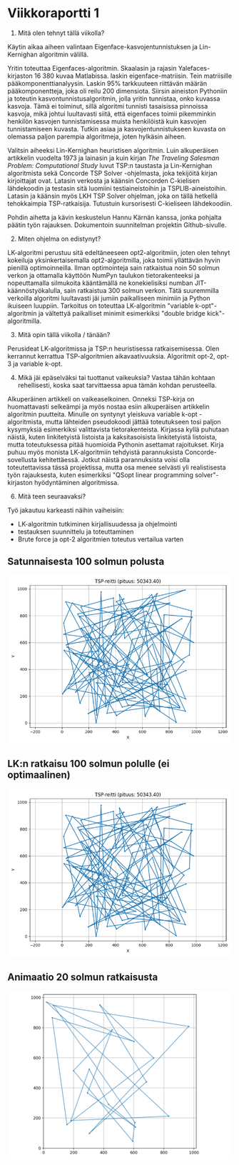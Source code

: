 # Viikkoraportti 1

1. Mitä olen tehnyt tällä viikolla?

Käytin aikaa aiheen valintaan Eigenface-kasvojentunnistuksen ja Lin-Kernighan algoritmin välillä.

Yritin toteuttaa Eigenfaces-algoritmin. Skaalasin ja rajasin Yalefaces-kirjaston 16 380 kuvaa Matlabissa. laskin eigenface-matriisin. Tein matriisille pääkomponenttianalyysin. Laskin 95% tarkkuuteen riittävän määrän pääkomponentteja, joka oli reilu 200 dimensiota. Siirsin aineiston Pythoniin ja toteutin kasvontunnistusalgoritmin, jolla yritin tunnistaa, onko kuvassa kasvoja. Tämä ei toiminut, sillä algoritmi tunnisti tasaisissa pinnoissa kasvoja, mikä johtui luultavasti siitä, että eigenfaces toimii pikemminkin henkilön kasvojen tunnistamisessa muista henkilöistä kuin kasvojen tunnistamiseen kuvasta. Tutkin asiaa ja kasvojentunnistukseen kuvasta on olemassa paljon parempia algoritmeja, joten hylkäsin aiheen.

Valitsin aiheeksi Lin-Kernighan heuristisen algoritmin. Luin alkuperäisen artikkelin vuodelta 1973 ja lainasin ja kuin kirjan _The Traveling Salesman Problem: Computational Study_ luvut TSP:n taustasta ja Lin-Kernighan algoritmista sekä Concorde TSP Solver -ohjelmasta, joka tekijöitä kirjan kirjoittajat ovat. Latasin verkosta ja käänsin Concorden C-kielisen lähdekoodin ja testasin sitä luomiini testiaineistoihin ja TSPLIB-aineistoihin. Latasin ja käänsin myös LKH TSP Solver ohjelman, joka on tällä hetkellä tehokkaimpia TSP-ratkaisija. Tutustuin kursorisesti C-kieliseen lähdekoodiin. 

Pohdin aihetta ja kävin keskustelun Hannu Kärnän kanssa, jonka pohjalta päätin työn rajauksen. Dokumentoin suunnitelman projektin Github-sivulle.    

2. Miten ohjelma on edistynyt?

LK-algoritmi perustuu sitä edeltäneeseen opt2-algoritmiin, joten olen tehnyt kokeiluja yksinkertaisemalla opt2-algoritmilla, joka toimii yllättävän hyvin pienillä optimoinneilla. Ilman optimointeja sain ratkaistua noin 50 solmun verkon ja ottamalla käyttöön NumPyn taulukon tietorakenteeksi ja nopeuttamalla silmukoita kääntämällä ne konekielisiksi numban JIT-käännöstyökalulla, sain ratkaistua 300 solmun verkon. Tätä suuremmilla verkoilla algoritmi luultavasti jäi jumiin paikalliseen minimiin ja Python ikuiseen luuppiin. Tarkoitus on toteuttaa LK-algoritmin "variable k-opt"-algoritmin ja vältettyä paikalliset minimit esimerkiksi "double bridge kick"-algoritmilla. 

3. Mitä opin tällä viikolla / tänään?

Perusideat LK-algoritmissa ja TSP:n heuristisessa ratkaisemisessa. Olen kerrannut kerrattua TSP-algoritmien aikavaativuuksia. Algoritmit opt-2, opt-3 ja variable k-opt. 

4. Mikä jäi epäselväksi tai tuottanut vaikeuksia? Vastaa tähän kohtaan rehellisesti, koska saat tarvittaessa apua tämän kohdan perusteella.

Alkuperäinen artikkeli on vaikeaselkoinen. Onneksi TSP-kirja on huomattavasti selkeämpi ja myös nostaa esiin alkuperäisen artikkelin algoritmin puutteita. Minulle on syntynyt yleiskuva variable k-opt -algoritmista, mutta lähteiden pseudokoodi jättää toteutukseen tosi paljon kysymyksiä esimerkiksi valittavista tietorakenteista. Kirjassa kyllä puhutaan näistä, kuten linkitetyistä listoista ja kaksitasoisista linkitetyistä listoista, mutta toteutuksessa pitää huomioida Pythonin asettamat rajoitukset. Kirja puhuu myös monista LK-algoritmiin tehdyistä parannuksista Concorde-sovellusta kehitettäessä. Jotkut näistä parannuksista voisi olla toteutettavissa tässä projektissa, mutta osa menee selvästi yli realistisesta työn rajauksesta, kuten esimerkiksi "QSopt linear programming solver"-kirjaston hyödyntäminen algoritmissa.

6. Mitä teen seuraavaksi?

Työ jakautuu karkeasti näihin vaiheisiin:
- LK-algoritmin tutkiminen kirjallisuudessa ja ohjelmointi
- testauksen suunnittelu ja toteuttaminen
- Brute force ja opt-2 algoritmien toteutus vertailua varten

## Satunnaisesta 100 solmun polusta
![Satunnainen 100 solmun polku](/kuvat/random_tour.png)

## LK:n ratkaisu 100 solmun polulle (ei optimaalinen)
![LK:n ratkaisema 100 solmun polku](/kuvat/random_tour.png)

## Animaatio 20 solmun ratkaisusta
![Animaatio 20 solmun ratkaisusta](/kuvat/lk_tsp.gif)

